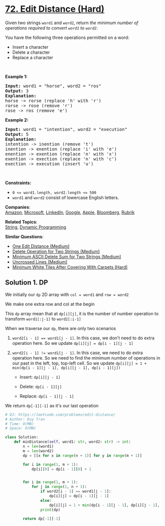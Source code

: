 # [72. Edit Distance (Hard)](https://leetcode.com/problems/edit-distance/)

<p>Given two strings <code>word1</code> and <code>word2</code>, return <em>the minimum number of operations required to convert <code>word1</code> to <code>word2</code></em>.</p>

<p>You have the following three operations permitted on a word:</p>

<ul>
	<li>Insert a character</li>
	<li>Delete a character</li>
	<li>Replace a character</li>
</ul>

<p>&nbsp;</p>
<p><strong>Example 1:</strong></p>

<pre><strong>Input:</strong> word1 = "horse", word2 = "ros"
<strong>Output:</strong> 3
<strong>Explanation:</strong> 
horse -&gt; rorse (replace 'h' with 'r')
rorse -&gt; rose (remove 'r')
rose -&gt; ros (remove 'e')
</pre>

<p><strong>Example 2:</strong></p>

<pre><strong>Input:</strong> word1 = "intention", word2 = "execution"
<strong>Output:</strong> 5
<strong>Explanation:</strong> 
intention -&gt; inention (remove 't')
inention -&gt; enention (replace 'i' with 'e')
enention -&gt; exention (replace 'n' with 'x')
exention -&gt; exection (replace 'n' with 'c')
exection -&gt; execution (insert 'u')
</pre>

<p>&nbsp;</p>
<p><strong>Constraints:</strong></p>

<ul>
	<li><code>0 &lt;= word1.length, word2.length &lt;= 500</code></li>
	<li><code>word1</code> and <code>word2</code> consist of lowercase English letters.</li>
</ul>

**Companies**:  
[Amazon](https://leetcode.com/company/amazon), [Microsoft](https://leetcode.com/company/microsoft), [LinkedIn](https://leetcode.com/company/linkedin), [Google](https://leetcode.com/company/google), [Apple](https://leetcode.com/company/apple), [Bloomberg](https://leetcode.com/company/bloomberg), [Rubrik](https://leetcode.com/company/rubrik)

**Related Topics**:  
[String](https://leetcode.com/tag/string/), [Dynamic Programming](https://leetcode.com/tag/dynamic-programming/)

**Similar Questions**:

- [One Edit Distance (Medium)](https://leetcode.com/problems/one-edit-distance/)
- [Delete Operation for Two Strings (Medium)](https://leetcode.com/problems/delete-operation-for-two-strings/)
- [Minimum ASCII Delete Sum for Two Strings (Medium)](https://leetcode.com/problems/minimum-ascii-delete-sum-for-two-strings/)
- [Uncrossed Lines (Medium)](https://leetcode.com/problems/uncrossed-lines/)
- [Minimum White Tiles After Covering With Carpets (Hard)](https://leetcode.com/problems/minimum-white-tiles-after-covering-with-carpets/)

## Solution 1. DP

We initially our `dp` 2D array with `col = word1` and `row = word2`

We make one extra row and col at the begin

This `dp` array mean that at `dp[i][j]`, it is the number of number operation to transform `word1[:j-1]` to `word2[:i-1]`

When we traverse our `dp`, there are only two scenarios

1. `word2[i - 1] == word1[j - 1]`. In this case, we don't need to do extra operation here. So we update `dp[i][j] = dp[i - 1][j - 1]`

2. `word2[i - 1] != word1[j - 1]`. In this case, we need to do extra operation here. So we need to find the minimum number of operations in our past in the left, top, top-left cell. So we update `dp[i][j] = 1 + min(dp[i - 1][j - 1], dp[i][j - 1], dp[i - 1][j])`

   - Insert: `dp[i][j - 1]`

   - Delete: `dp[i - 1][j]`

   - Replace: `dp[i - 1][j - 1]`

We return `dp[-1][-1]` as it's our last operation

```py
# OJ: https://leetcode.com/problems/edit-distance/
# Author: Duy Tran
# Time: O(MN)
# Space: O(MN)

class Solution:
    def minDistance(self, word1: str, word2: str) -> int:
        n = len(word1)
        m = len(word2)
        dp = [[x for x in range(n + 1)] for y in range(m + 1)]

        for i in range(1, m + 1):
            dp[i][0] = dp[i - 1][0] + 1


        for i in range(1, m + 1):
            for j in range(1, n + 1):
                if word2[i - 1] == word1[j - 1]:
                    dp[i][j] = dp[i - 1][j - 1]
                else:
                    dp[i][j] = 1 + min(dp[i - 1][j - 1], dp[i][j - 1], dp[i - 1][j])
                print(dp)

        return dp[-1][-1]

```
